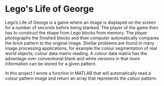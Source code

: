 # Lego's Life of George

Lego’s Life of George is a game where an image is displayed on the screen for a number of seconds before being blanked. The player of the game then has to construct the shape from Lego blocks from memory. The player photographs the finished blocks and their computer automatically compares the brick pattern to the original image. Similar problems are found in many image processing applications, for example the colour segmentation of real world objects; colour data matrix reading. A colour data matrix has the advantage over conventional blank and white versions in that more information can be stored for a given pattern.

In this project I wrote a function in MATLAB that will automatically read a colour pattern image and return an array that represents the colour pattern.
